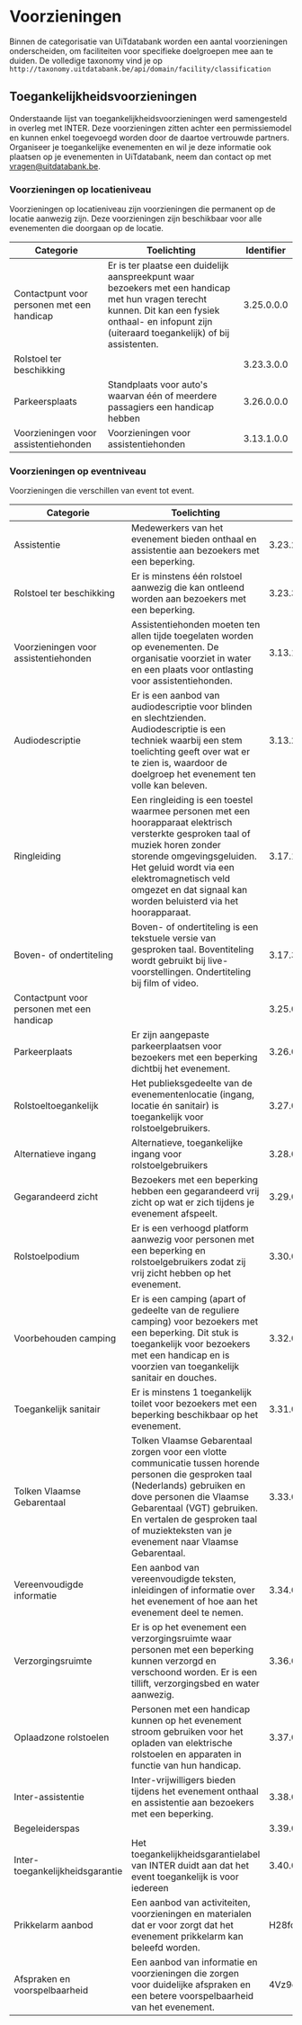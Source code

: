 ---
---

# Voorzieningen

Binnen de categorisatie van UiTdatabank worden een aantal voorzieningen onderscheiden, om faciliteiten voor specifieke doelgroepen mee aan te duiden. De volledige taxonomy vind je op `http://taxonomy.uitdatabank.be/api/domain/facility/classification`

## Toegankelijkheidsvoorzieningen 

Onderstaande lijst van toegankelijkheidsvoorzieningen werd samengesteld in overleg met INTER. Deze voorzieningen zitten achter een permissiemodel en kunnen enkel toegevoegd worden door de daartoe vertrouwde partners. Organiseer je toegankelijke evenementen en wil je deze informatie ook plaatsen op je evenementen in UiTdatabank, neem dan contact op met vragen@uitdatabank.be.

### Voorzieningen op locatieniveau
Voorzieningen op locatieniveau zijn voorzieningen die permanent op de locatie aanwezig zijn. Deze voorzieningen zijn beschikbaar voor alle evenementen die doorgaan op de locatie.

| Categorie | Toelichting | Identifier | 
| --- | --- | --- | 
| Contactpunt voor personen met een handicap |Er is ter plaatse een duidelijk aanspreekpunt waar bezoekers met een handicap met hun vragen terecht kunnen. Dit kan een fysiek onthaal- en infopunt zijn (uiteraard toegankelijk) of bij assistenten. | 3.25.0.0.0 | 
| Rolstoel ter beschikking | | 3.23.3.0.0 |
| Parkeersplaats | Standplaats voor auto's waarvan één of meerdere passagiers een handicap hebben | 3.26.0.0.0 |
| Voorzieningen voor assistentiehonden | Voorzieningen voor assistentiehonden | 3.13.1.0.0 |


### Voorzieningen op eventniveau
Voorzieningen die verschillen van event tot event.

| Categorie | Toelichting | Identifier | 
| --- | --- | --- | 
| Assistentie | Medewerkers van het evenement bieden onthaal en assistentie aan bezoekers met een beperking. | 3.23.2.0.0 | 
| Rolstoel ter beschikking | Er is minstens één rolstoel aanwezig die kan ontleend worden aan bezoekers met een beperking. | 3.23.3.0.0 |
| Voorzieningen voor assistentiehonden | Assistentiehonden moeten ten allen tijde toegelaten worden op evenementen. De organisatie voorziet in water en een plaats voor ontlasting voor assistentiehonden. | 3.13.1.0.0 |
| Audiodescriptie | Er is een aanbod van audiodescriptie voor blinden en slechtzienden. Audiodescriptie is een techniek waarbij een stem toelichting geeft over wat er te zien is, waardoor de doelgroep het evenement ten volle kan beleven. | 3.13.2.0.0 |
| Ringleiding | Een ringleiding is een toestel waarmee personen met een hoorapparaat elektrisch versterkte gesproken taal of muziek horen zonder storende omgevingsgeluiden. Het geluid wordt via een elektromagnetisch veld omgezet en dat signaal kan worden beluisterd via het hoorapparaat. | 3.17.1.0.0 |
| Boven- of ondertiteling | Boven- of ondertiteling is een tekstuele versie van gesproken taal. Boventiteling wordt gebruikt bij live-voorstellingen. Ondertiteling bij film of video. | 3.17.3.0.0 |
| Contactpunt voor personen met een handicap | | 3.25.0.0.0 |
| Parkeerplaats | Er zijn aangepaste parkeerplaatsen voor bezoekers met een beperking dichtbij het evenement. | 3.26.0.0.0 |
| Rolstoeltoegankelijk |Het publieksgedeelte van de evenementenlocatie (ingang, locatie én sanitair) is toegankelijk voor rolstoelgebruikers. | 3.27.0.0.0 |
| Alternatieve ingang | Alternatieve, toegankelijke ingang voor rolstoelgebruikers | 3.28.0.0.0 |
| Gegarandeerd zicht | Bezoekers met een beperking hebben een gegarandeerd vrij zicht op wat er zich tijdens je evenement afspeelt. | 3.29.0.0.0 |
| Rolstoelpodium | Er is een verhoogd platform aanwezig voor personen met een beperking en rolstoelgebruikers zodat zij vrij zicht hebben op het evenement.  | 3.30.0.0.0 |
| Voorbehouden camping | Er is een camping (apart of gedeelte van de reguliere camping) voor bezoekers met een beperking. Dit stuk is toegankelijk voor bezoekers met een handicap en is voorzien van toegankelijk sanitair en douches. | 3.32.0.0.0 |
| Toegankelijk sanitair | Er is minstens 1 toegankelijk toilet voor bezoekers met een beperking beschikbaar op het evenement. | 3.31.0.0.0 |
| Tolken Vlaamse Gebarentaal | Tolken Vlaamse Gebarentaal zorgen voor een vlotte communicatie tussen horende personen die gesproken taal (Nederlands) gebruiken en dove personen die Vlaamse Gebarentaal (VGT) gebruiken. En vertalen de gesproken taal of muziekteksten van je evenement naar Vlaamse Gebarentaal. | 3.33.0.0.0 |
| Vereenvoudigde informatie | Een aanbod van vereenvoudigde teksten, inleidingen of informatie over het evenement of hoe aan het evenement deel te nemen. | 3.34.0.0.0 |
| Verzorgingsruimte | Er is op het evenement een verzorgingsruimte waar personen met een beperking kunnen verzorgd en verschoond worden. Er is een tillift, verzorgingsbed en water aanwezig. | 3.36.0.0.0 |
| Oplaadzone rolstoelen | Personen met een handicap kunnen op het evenement stroom gebruiken voor het opladen van elektrische rolstoelen en apparaten in functie van hun handicap. | 3.37.0.0.0 |
| Inter-assistentie | Inter-vrijwilligers bieden tijdens het evenement onthaal en assistentie aan bezoekers met een beperking. | 3.38.0.0.0 |
| Begeleiderspas || 3.39.0.0.0 |
| Inter-toegankelijkheidsgarantie | Het toegankelijkheidsgarantielabel van INTER duidt aan dat het event toegankelijk is voor iedereen | 3.40.0.0.0 |
| Prikkelarm aanbod | Een aanbod van activiteiten, voorzieningen en materialen dat er voor zorgt dat het evenement prikkelarm kan beleefd worden. | H28fcfRKFQAQs00K9NF9hh |
| Afspraken en voorspelbaarheid | Een aanbod van informatie en voorzieningen die zorgen voor duidelijke afspraken en een betere voorspelbaarheid van het evenement. | 4Vz9eZf0cnQmtfqcGGnNMF |

